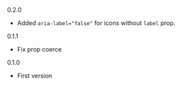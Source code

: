 0.2.0
* Added `aria-label="false"` for icons without `label` prop.

0.1.1
* Fix prop coerce

0.1.0
* First version
